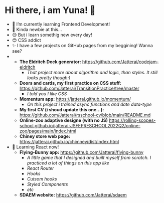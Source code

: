 # Hi there, i am Yuna! 👋

- 🌱 I’m currently learning Frontend Development!
- 👀 Kinda newbie at this...
- 😌 But i learn somethig new every day!
- 😍 CSS addict
- ✨ I have a few projects on GitHub pages from my beggining! Wanna see?
- * **The Eldritch Deck generator:** https://github.com/Jatterai/codejam-eldritch
    * *That project more about algorithm and logic, than styles. It still looks pretty though:)*
  * **Doors and cards, my first practice on CSS stuff:** https://github.com/Jatterai/TransitionPractice/tree/master
    * *I told you I like CSS*
  * **Momentum app:**  https://jatterai.github.io/momentum/
    * *On this project i trained async functions and date data-type*
  * **My first CV (i shoud update this one...):**  https://github.com/Jatterai/rsschool-cv/blob/main/README.md
  * **Online-zoo adaptive designe (with no JS)** https://rolling-scopes-school.github.io/jatterai-JSFEPRESCHOOL2022Q2/online-zoo/pages/main/index.html
  * **Chiney store web page:**  https://jatterai.github.io/chimney/dist/index.html
- 🌟 Learning React now! 
  * **Flying-Bunny app:** https://github.com/Jatterai/flying-bunny 
    * *A little game that I designed and built myself from scratch. I practiced a lot of things on this app like*
    * *React Router*
    * *Hooks*
    * *Cutsom hooks*
    * *Styled Components*
    * *etc*
  * **SDAEM website:** https://github.com/Jatterai/sdaem
